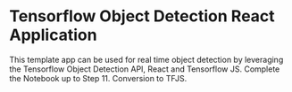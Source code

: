 # Tensorflow Object Detection React Application
<p>This template app can be used for real time object detection by leveraging the Tensorflow Object Detection API, React and Tensorflow JS. Complete the Notebook up to Step 11. Conversion to TFJS.  
<img src="">




